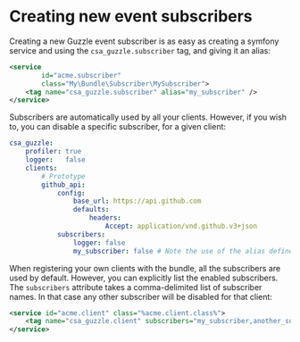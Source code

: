 Creating new event subscribers
==============================

Creating a new Guzzle event subscriber is as easy as creating a symfony service
and using the `csa_guzzle.subscriber` tag, and giving it an alias:

```xml
<service
        id="acme.subscriber"
        class="My\Bundle\Subscriber\MySubscriber">
    <tag name="csa_guzzle.subscriber" alias="my_subscriber" />
</service>
```

Subscribers are automatically used by all your clients. However, if you wish to, you can disable a specific subscriber, 
for a given client:

```yml
csa_guzzle:
    profiler: true
    logger:   false
    clients:
        # Prototype
        github_api:
            config:
                base_url: https://api.github.com
                defaults:
                    headers:
                        Accept: application/vnd.github.v3+json
            subscribers:
                logger: false
                my_subscriber: false # Note the use of the alias defined earlier in the service definition.
```

When registering your own clients with the bundle, all the subscribers are used by default. However, you can explicitly list
the enabled subscribers. The `subscribers` attribute takes a comma-delimited list of subscriber names. In that case any other
subscriber will be disabled for that client:

```xml
<service id="acme.client" class="%acme.client.class%">
    <tag name="csa_guzzle.client" subscribers="my_subscriber,another_subscriber" />
</service>
```
